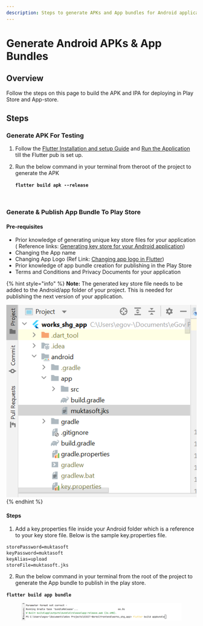 ```yaml
---
description: Steps to generate APKs and App bundles for Android applications
---
```


# Generate Android APKs & App Bundles

## Overview

Follow the steps on this page to build the APK and IPA for deploying in Play Store and App-store.

## Steps

### Generate APK For Testing&#x20;

1. Follow the [Flutter Installation and setup Guide](../setup-development-environment/flutter-installation-and-setup-guide.md) and [Run the Application](../setup-development-environment/run-application.md) till the Flutter pub is set up.
2.  Run the below command in your terminal from theroot of the project to generate the APK&#x20;

    **`flutter build apk --release`**

<figure><img src="https://lh5.googleusercontent.com/i5RVBw4Xi1kLQZJ3Lv6kmAx-wjDKcVgIeq_1Xg-Dc5ksIzR1CHSNyI7ed7zYwva79eU6nenF837ZsNhNU29XAq4vbhS1BaETLUFmzDRc4zBVpSQTsZhfx-56rp3QqMBJnzJrK80sST5Do6DYOyduVls" alt=""><figcaption></figcaption></figure>

### Generate & Publish App Bundle To Play Store

#### Pre-requisites

* Prior knowledge of generating unique key store files for your application ( Reference links: [Generating key store for your Android application](https://docs.oracle.com/cd/E35822\_01/server.740/es\_admin/src/tadm\_ssl\_jetty\_keystore.html))
* Changing the App name&#x20;
* Changing App Logo (Ref Link: [Changing app logo in Flutter](https://www.geeksforgeeks.org/flutter-changing-app-icon/))
* Prior knowledge of app bundle creation for publishing in the Play Store
* Terms and Conditions and Privacy Documents for your application

{% hint style="info" %}
**Note:** The generated key store file needs to be added to the Android/app folder of your project. This is needed for publishing the next version of your application.&#x20;

![](<../../../../.gitbook/assets/image (158).png>)
{% endhint %}

#### Steps

1. Add a key.properties file inside your Android folder which is a reference to your key store file. Below is the sample key.properties file.

```
storePassword=muktasoft
keyPassword=muktasoft
keyAlias=upload
storeFile=muktasoft.jks
```

2. Run the below command in your terminal from the root of the project to generate the App bundle to publish in the play store.

**`flutter build app bundle`**

<figure><img src="../../../../.gitbook/assets/image (120).png" alt=""><figcaption></figcaption></figure>
